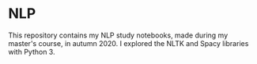 # NLP
This repository contains my NLP study notebooks, made during my master's course, in autumn 2020. I explored the NLTK and Spacy libraries with Python 3.
